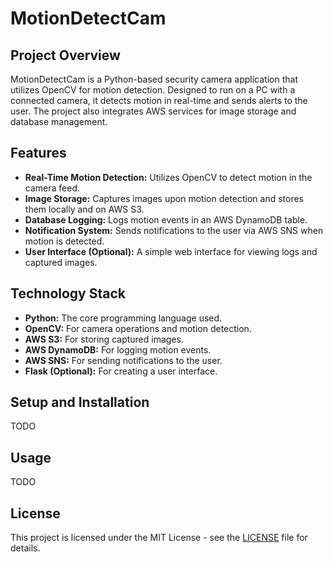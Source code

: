 # MotionDetectCam

## Project Overview
MotionDetectCam is a Python-based security camera application that utilizes OpenCV for motion detection. Designed to run on a PC with a connected camera, it detects motion in real-time and sends alerts to the user. The project also integrates AWS services for image storage and database management.

## Features
- **Real-Time Motion Detection:** Utilizes OpenCV to detect motion in the camera feed.
- **Image Storage:** Captures images upon motion detection and stores them locally and on AWS S3.
- **Database Logging:** Logs motion events in an AWS DynamoDB table.
- **Notification System:** Sends notifications to the user via AWS SNS when motion is detected.
- **User Interface (Optional):** A simple web interface for viewing logs and captured images.

## Technology Stack
- **Python:** The core programming language used.
- **OpenCV:** For camera operations and motion detection.
- **AWS S3:** For storing captured images.
- **AWS DynamoDB:** For logging motion events.
- **AWS SNS:** For sending notifications to the user.
- **Flask (Optional):** For creating a user interface.

## Setup and Installation
TODO

## Usage
TODO

## License
This project is licensed under the MIT License - see the [LICENSE](LICENSE) file for details.



